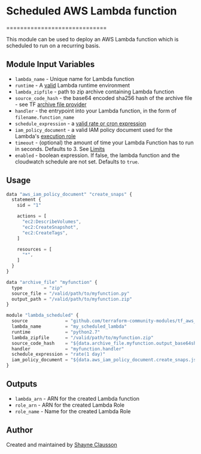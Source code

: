 # Scheduled AWS Lambda function
=============================

This module can be used to deploy an AWS Lambda function which is scheduled to run on a recurring basis.

Module Input Variables
----------------------

- `lambda_name` - Unique name for Lambda function
- `runtime` - A [valid](http://docs.aws.amazon.com/cli/latest/reference/lambda/create-function.html#options) Lambda runtime environment
- `lambda_zipfile` - path to zip archive containing Lambda function
- `source_code_hash` - the base64 encoded sha256 hash of the archive file - see TF [archive file provider](https://www.terraform.io/docs/providers/archive/d/archive_file.html)
- `handler` - the entrypoint into your Lambda function, in the form of `filename.function_name`
- `schedule_expression` - a [valid rate or cron expression](http://docs.aws.amazon.com/lambda/latest/dg/tutorial-scheduled-events-schedule-expressions.html)
- `iam_policy_document` - a valid IAM policy document used for the Lambda's [execution role](http://docs.aws.amazon.com/lambda/latest/dg/intro-permission-model.html#lambda-intro-execution-role)
- `timeout` - (optional) the amount of time your Lambda Function has to run in seconds. Defaults to 3. See [Limits](https://docs.aws.amazon.com/lambda/latest/dg/limits.html)
- `enabled` - boolean expression. If false, the lambda function and the cloudwatch schedule are not set. Defaults to `true`.

Usage 
-----

```js
data "aws_iam_policy_document" "create_snaps" {
  statement {
    sid = "1"

    actions = [
      "ec2:DescribeVolumes",
      "ec2:CreateSnapshot",
      "ec2:CreateTags",
    ]

    resources = [
      "*",
    ]
  }
}

data "archive_file" "myfunction" {
  type        = "zip"
  source_file = "/valid/path/to/myfunction.py"
  output_path = "/valid/path/to/myfunction.zip"
}

module "lambda_scheduled" {
  source              = "github.com/terraform-community-modules/tf_aws_lambda_scheduled"
  lambda_name         = "my_scheduled_lambda"
  runtime             = "python2.7"
  lambda_zipfile      = "/valid/path/to/myfunction.zip"
  source_code_hash    = "${data.archive_file.myfunction.output_base64sha256}"
  handler             = "myfunction.handler"
  schedule_expression = "rate(1 day)"
  iam_policy_document = "${data.aws_iam_policy_document.create_snaps.json}"
}
```

Outputs
-------
- `lambda_arn` - ARN for the created Lambda function
- `role_arn` - ARN for the created Lambda Role
- `role_name` - Name for the created Lambda Role

Author
------
Created and maintained by [Shayne Clausson](https://github.com/sclausson)
